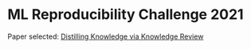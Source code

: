 # ML Reproducibility Challenge 2021

Paper selected: [Distilling Knowledge via Knowledge Review](https://arxiv.org/pdf/2104.09044.pdf)